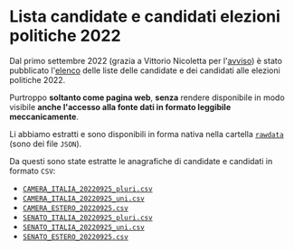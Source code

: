 # Lista candidate e candidati elezioni politiche 2022

Dal primo settembre 2022 (grazia a Vittorio Nicoletta per l'[avviso](https://twitter.com/vi__enne/status/1565401905622392837)) è stato pubblicato l'[elenco](https://dait.interno.gov.it/elezioni/trasparenza/elezioni-politiche-2022) delle liste delle candidate e dei candidati alle elezioni politiche 2022.

Purtroppo **soltanto come pagina web**, **senza** rendere disponibile in modo visibile **anche l'accesso alla fonte dati in formato leggibile meccanicamente**.

Li abbiamo estratti e sono disponibili in forma nativa nella cartella [`rawdata`](./rawdata) (sono dei file `JSON`).

Da questi sono state estratte le anagrafiche di candidate e candidati in formato `CSV`:

- [`CAMERA_ITALIA_20220925_pluri.csv`](./processing/CAMERA_ITALIA_20220925_pluri.csv)
- [`CAMERA_ITALIA_20220925_uni.csv`](./processing/CAMERA_ITALIA_20220925_uni.csv)
- [`CAMERA_ESTERO_20220925.csv`](./processing/CAMERA_ESTERO_20220925.csv)
- [`SENATO_ITALIA_20220925_pluri.csv`](./processing/SENATO_ITALIA_20220925_pluri.csv)
- [`SENATO_ITALIA_20220925_uni.csv`](./processing/SENATO_ITALIA_20220925_uni.csv)
- [`SENATO_ESTERO_20220925.csv`](./processing/SENATO_ESTERO_20220925.csv)
